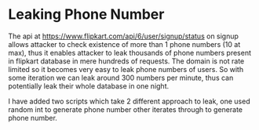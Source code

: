 # Leaking Phone Number
The api at https://www.flipkart.com/api/6/user/signup/status on signup allows attacker to check existence of more than 1 phone numbers (10 at max), thus it enables attacker to leak thousands of phone numbers present in flipkart database in mere hundreds of requests.
The domain is not rate limited so it becomes very easy to leak phone numbers of users.
So with some iteration we can leak around 300 numbers per minute, thus can potentially leak their whole database in one night.

I have added two scripts which take 2 different approach to leak, one used random int to generate phone number other iterates through to generate phone number.
